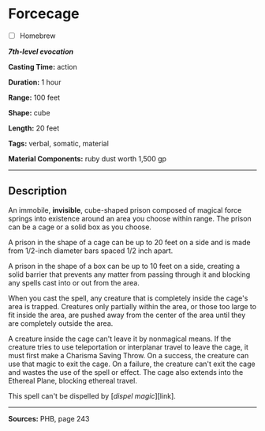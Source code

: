 # Forcecage

- [ ] Homebrew

***7th-level evocation***

**Casting Time:** action

**Duration:** 1 hour

**Range:** 100 feet

**Shape:** cube

**Length:** 20 feet

**Tags:** verbal, somatic, material

**Material Components:** ruby dust worth 1,500 gp

---

## Description
An immobile, **invisible**, cube-shaped prison composed of magical force springs into existence around an area you choose within range.
The prison can be a cage or a solid box as you choose.

A prison in the shape of a cage can be up to 20 feet on a side and is made from 1/2-inch diameter bars spaced 1/2 inch apart.

A prison in the shape of a box can be up to 10 feet on a side, creating a solid barrier that prevents any matter from passing through it and blocking any spells cast into or out from the area.

When you cast the spell, any creature that is completely inside the cage's area is trapped.
Creatures only partially within the area, or those too large to fit inside the area, are pushed away from the center of the area until they are completely outside the area.

A creature inside the cage can't leave it by nonmagical means.
If the creature tries to use teleportation or interplanar travel to leave the cage, it must first make a Charisma Saving Throw.
On a success, the creature can use that magic to exit the cage.
On a failure, the creature can't exit the cage and wastes the use of the spell or effect.
The cage also extends into the Ethereal Plane, blocking ethereal travel.

This spell can't be dispelled by [*dispel magic*][link].

---

**Sources:** PHB, page 243
